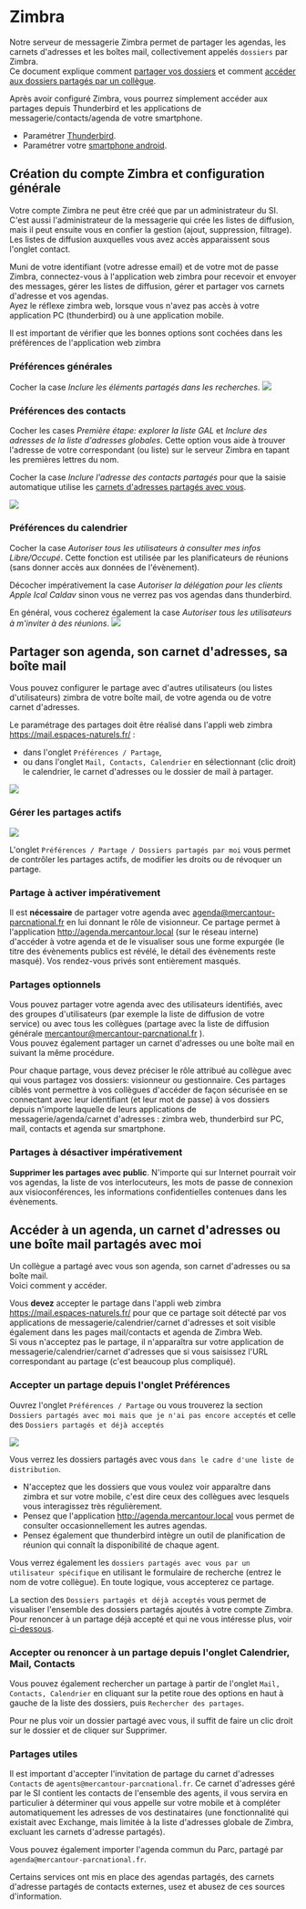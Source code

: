 # Zimbra

Notre serveur de messagerie Zimbra permet de partager les agendas, les carnets d'adresses et les boîtes mail, collectivement appelés `dossiers` par Zimbra.  
Ce document explique comment [partager vos dossiers](#partager-son-agenda-son-carnet-dadresses-sa-boîte-mail) et comment [accéder aux dossiers partagés par un collègue](#accéder-à-un-agenda-un-carnet-dadresses-ou-une-boîte-mail-partagés-avec-moi).

Après avoir configuré Zimbra, vous pourrez simplement accéder aux partages depuis Thunderbird et les applications de messagerie/contacts/agenda de votre smartphone.

- Paramétrer [Thunderbird](../Thunderbird/README.md).
- Paramétrer votre [smartphone android](../android/README.md).

## Création du compte Zimbra et configuration générale

Votre compte Zimbra ne peut être créé que par un administrateur du SI.  
C'est aussi l'administrateur de la messagerie qui crée les listes de diffusion, mais il peut ensuite vous en confier la gestion (ajout, suppression, filtrage). Les listes de diffusion auxquelles vous avez accès apparaissent sous l'onglet contact.

Muni de votre identifiant (votre adresse email) et de votre mot de passe Zimbra, connectez-vous à l'application web zimbra pour recevoir et envoyer des messages, gérer les listes de diffusion, gérer et partager vos carnets d'adresse et vos agendas.  
Ayez le réflexe zimbra web, lorsque vous n'avez pas accès à votre application PC (thunderbird) ou à une application mobile.

Il est important de vérifier que les bonnes options sont cochées dans les préférences de l'application web zimbra

### Préférences générales

Cocher la case _Inclure les éléments partagés dans les recherches_.
![](../img/Préférences-Général.png)

### Préférences des contacts

Cocher les cases _Première étape: explorer la liste GAL_ et _Inclure des adresses de la liste d'adresses globales_. Cette option vous aide à trouver l'adresse de votre correspondant (ou liste) sur le serveur Zimbra en tapant les premières lettres du nom.

Cocher la case _Inclure l'adresse des contacts partagés_ pour que la saisie automatique utilise les [carnets d'adresses partagés avec vous](#accéder-à-un-agenda-un-carnet-dadresses-ou-une-boîte-mail-partagés-avec-moi).

![](../img/Préférences-Contacts.png)

### Préférences du calendrier

Cocher la case _Autoriser tous les utilisateurs à consulter mes infos Libre/Occupé_. Cette fonction est utilisée par les planificateurs de réunions (sans donner accès aux données de l'évènement).

Décocher impérativement la case _Autoriser la délégation pour les clients Apple Ical Caldav_ sinon vous ne verrez pas vos agendas dans thunderbird.

En général, vous cocherez également la case _Autoriser tous les utilisateurs à m'inviter à des réunions_.
![](../img/Préférences-Calendrier.png)

## Partager son agenda, son carnet d'adresses, sa boîte mail

Vous pouvez configurer le partage avec d'autres utilisateurs (ou listes d'utilisateurs) zimbra de votre boîte mail, de votre agenda ou de votre carnet d'adresses.

Le paramétrage des partages doit être réalisé dans l'appli web zimbra https://mail.espaces-naturels.fr/ :

- dans l'onglet `Préférences / Partage`,
- ou dans l'onglet `Mail, Contacts, Calendrier` en sélectionnant (clic droit) le calendrier, le carnet d'adresses ou le dossier de mail à partager.

![](../img/partage.png)

### Gérer les partages actifs

![](../img/mes_partages.png)

L'onglet `Préférences / Partage / Dossiers partagés par moi` vous permet de contrôler les partages actifs, de modifier les droits ou de révoquer un partage.

### Partage à activer impérativement

Il est **nécessaire** de partager votre agenda avec agenda@mercantour-parcnational.fr en lui donnant le rôle de visionneur. Ce partage permet à l'application http://agenda.mercantour.local (sur le réseau interne) d'accéder à votre agenda et de le visualiser sous une forme expurgée (le titre des évènements publics est révélé, le détail des évènements reste masqué). Vos rendez-vous privés sont entièrement masqués.

### Partages optionnels

Vous pouvez partager votre agenda avec des utilisateurs identifiés, avec des groupes d'utilisateurs (par exemple la liste de diffusion de votre service) ou avec tous les collègues (partage avec la liste de diffusion générale mercantour@mercantour-parcnational.fr ).  
Vous pouvez également partager un carnet d'adresses ou une boîte mail en suivant la même procédure.

Pour chaque partage, vous devez préciser le rôle attribué au collègue avec qui vous partagez vos dossiers: visionneur ou gestionnaire.
Ces partages ciblés vont permettre à vos collègues d'accéder de façon sécurisée en se connectant avec leur identifiant (et leur mot de passe) à vos dossiers depuis n'importe laquelle de leurs applications de messagerie/agenda/carnet d'adresses : zimbra web, thunderbird sur PC, mail, contacts et agenda sur smartphone.

### Partages à désactiver impérativement

**Supprimer les partages avec public**. N'importe qui sur Internet pourrait voir vos agendas, la liste de vos interlocuteurs, les mots de passe de connexion aux visioconférences, les informations confidentielles contenues dans les évènements.

## Accéder à un agenda, un carnet d'adresses ou une boîte mail partagés avec moi

Un collègue a partagé avec vous son agenda, son carnet d'adresses ou sa boîte mail.  
Voici comment y accéder.

Vous **devez** accepter le partage dans l'appli web zimbra https://mail.espaces-naturels.fr/ pour que ce partage soit détecté par vos applications de messagerie/calendrier/carnet d'adresses et soit visible également dans les pages mail/contacts et agenda de Zimbra Web.  
Si vous n'acceptez pas le partage, il n'apparaîtra sur votre application de messagerie/calendrier/carnet d'adresses que si vous saisissez l'URL correspondant au partage (c'est beaucoup plus compliqué).

### Accepter un partage depuis l'onglet Préférences

Ouvrez l'onglet `Préférences / Partage` ou vous trouverez la section `Dossiers partagés avec moi mais que je n'ai pas encore acceptés` et celle des `Dossiers partagés et déjà acceptés`

![](../img/partage_avec_moi.png)

Vous verrez les dossiers partagés avec vous `dans le cadre d'une liste de distribution`.

- N'acceptez que les dossiers que vous voulez voir apparaître dans zimbra et sur votre mobile, c'est dire ceux des collègues avec lesquels vous interagissez très régulièrement.
- Pensez que l'application http://agenda.mercantour.local vous permet de consulter occasionnellement les autres agendas.
- Pensez également que thunderbird intègre un outil de planification de réunion qui connaît la disponibilité de chaque agent.

Vous verrez également les `dossiers partagés avec vous par un utilisateur spécifique` en utilisant le formulaire de recherche (entrez le nom de votre collègue). En toute logique, vous accepterez ce partage.

La section des `Dossiers partagés et déjà acceptés` vous permet de visualiser l'ensemble des dossiers partagés ajoutés à votre compte Zimbra. Pour renoncer à un partage déjà accepté et qui ne vous intéresse plus, voir [ci-dessous](#accepter-un-partage-depuis-longlet-calendrier-mail-contacts).

### Accepter ou renoncer à un partage depuis l'onglet Calendrier, Mail, Contacts

Vous pouvez également rechercher un partage à partir de l'onglet `Mail, Contacts, Calendrier` en cliquant sur la petite roue des options en haut à gauche de la liste des dossiers, puis `Rechercher des partages`.

Pour ne plus voir un dossier partagé avec vous, il suffit de faire un clic droit sur le dossier et de cliquer sur Supprimer.

### Partages utiles

Il est important d'accepter l'invitation de partage du carnet d'adresses `Contacts` de `agents@mercantour-parcnational.fr`. Ce carnet d'adresses géré par le SI contient les contacts de l'ensemble des agents, il vous servira en particulier à déterminer qui vous appelle sur votre mobile et à compléter automatiquement les adresses de vos destinataires (une fonctionnalité qui existait avec Exchange, mais limitée à la liste d'adresses globale de Zimbra, excluant les carnets d'adresse partagés).

Vous pouvez également importer l'agenda commun du Parc, partagé par `agenda@mercantour-parcnational.fr`.

Certains services ont mis en place des agendas partagés, des carnets d'adresse partagés de contacts externes, usez et abusez de ces sources d'information.
